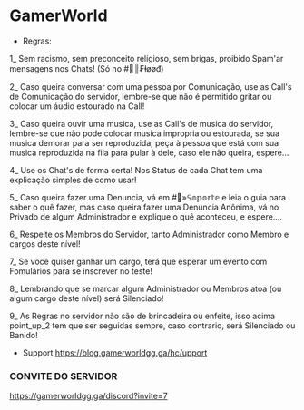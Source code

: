 # GamerWorld

* Regras:


1_ Sem racismo, sem preconceito religioso, sem brigas, proibido Spam'ar mensagens nos Chats! (Só no #💢║₣ⱡøøđ)



2_ Caso queira conversar com uma pessoa por Comunicação, use as Call's de Comunicação do servidor, lembre-se que não é permitido gritar ou colocar um áudio estourado na Call!



3_ Caso queira ouvir uma musica, use as Call's de musica do servidor, lembre-se que não pode colocar musica impropria ou estourada, se sua musica demorar para ser reproduzida, peça à pessoa que está com sua musica reproduzida na fila para pular à dele, caso ele não queira, espere...



4_ Use os Chat's de forma certa! Nos Status de cada Chat tem uma explicação simples de como usar!



5_ Caso queira fazer uma Denuncia, vá em #🏥»𝕊𝕠𝕡𝕠𝕣𝕥𝕖 e leia o guia para saber o quê fazer, mas caso queira fazer uma Denuncia Anônima, vá no Privado de algum Administrador e explique o quê aconteceu, e espere....



6_ Respeite os Membros do Servidor, tanto Administrador como Membro e cargos deste nível!



7_ Se você quiser ganhar um cargo, terá que esperar um evento com Fomulários para se inscrever no teste!



8_ Lembrando que se marcar algum Administrador ou Membros atoa (ou algum cargo deste nível) será Silenciado!



9_ As Regras no servidor não são de brincadeira ou enfeite, isso acima point_up_2 tem que ser seguidas sempre, caso contrario, será Silenciado ou Banido!

* Support
https://blog.gamerworldgg.ga/hc/upport

### CONVITE DO SERVIDOR
https://gamerworldgg.ga/discord?invite=7
